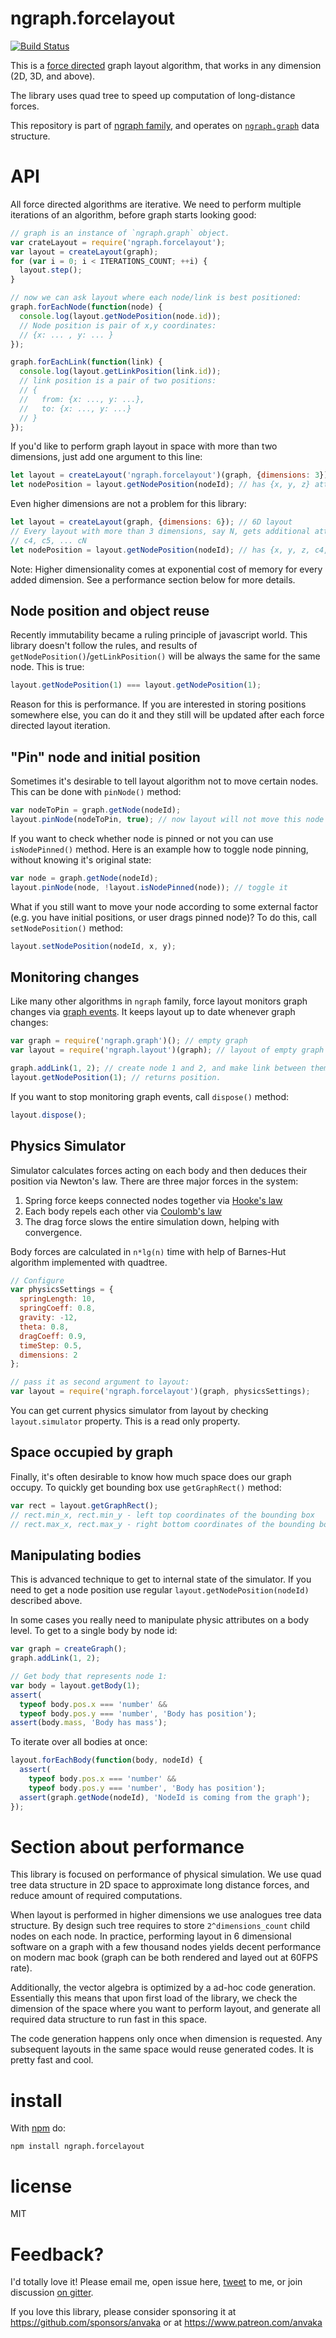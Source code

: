 # ngraph.forcelayout 

[![Build Status](https://travis-ci.org/anvaka/ngraph.forcelayout.png?branch=master)](https://travis-ci.org/anvaka/ngraph.forcelayout)

This is a [force directed](http://en.wikipedia.org/wiki/Force-directed_graph_drawing) graph layout algorithm, 
that works in any dimension (2D, 3D, and above).

The library uses quad tree to speed up computation of long-distance forces.

This repository is part of [ngraph family](https://github.com/anvaka/ngraph), and operates on 
[`ngraph.graph`](https://github.com/anvaka/ngraph.graph) data structure.

# API

All force directed algorithms are iterative. We need to perform multiple iterations of an algorithm, 
before graph starts looking good:

``` js
// graph is an instance of `ngraph.graph` object.
var crateLayout = require('ngraph.forcelayout');
var layout = createLayout(graph);
for (var i = 0; i < ITERATIONS_COUNT; ++i) {
  layout.step();
}

// now we can ask layout where each node/link is best positioned:
graph.forEachNode(function(node) {
  console.log(layout.getNodePosition(node.id));
  // Node position is pair of x,y coordinates:
  // {x: ... , y: ... }
});

graph.forEachLink(function(link) {
  console.log(layout.getLinkPosition(link.id));
  // link position is a pair of two positions:
  // {
  //   from: {x: ..., y: ...},
  //   to: {x: ..., y: ...}
  // }
});
```

If you'd like to perform graph layout in space with more than two dimensions, just add one
argument to this line:

``` js
let layout = createLayout('ngraph.forcelayout')(graph, {dimensions: 3}); // 3D layout
let nodePosition = layout.getNodePosition(nodeId); // has {x, y, z} attributes
```

Even higher dimensions are not a problem for this library:

``` js
let layout = createLayout(graph, {dimensions: 6}); // 6D layout
// Every layout with more than 3 dimensions, say N, gets additional attributes:
// c4, c5, ... cN
let nodePosition = layout.getNodePosition(nodeId); // has {x, y, z, c4, c5, c6} 
```

Note: Higher dimensionality comes at exponential cost of memory for every added
dimension. See a performance section below for more details.

## Node position and object reuse

Recently immutability became a ruling principle of javascript world. This library
doesn't follow the rules, and results of `getNodePosition()`/`getLinkPosition()` will be
always the same for the same node. This is true:

``` js
layout.getNodePosition(1) === layout.getNodePosition(1);
```

Reason for this is performance. If you are interested in storing positions
somewhere else, you can do it and they still will be updated after each force
directed layout iteration.

## "Pin" node and initial position

Sometimes it's desirable to tell layout algorithm not to move certain nodes.
This can be done with `pinNode()` method:

``` js
var nodeToPin = graph.getNode(nodeId);
layout.pinNode(nodeToPin, true); // now layout will not move this node
```

If you want to check whether node is pinned or not you can use `isNodePinned()`
method. Here is an example how to toggle node pinning, without knowing it's
original state:

``` js
var node = graph.getNode(nodeId);
layout.pinNode(node, !layout.isNodePinned(node)); // toggle it
```

What if you still want to move your node according to some external factor (e.g.
you have initial positions, or user drags pinned node)? To do this, call
`setNodePosition()` method:

``` js
layout.setNodePosition(nodeId, x, y);
```

## Monitoring changes

Like many other algorithms in `ngraph` family, force layout monitors graph changes
via [graph events](https://github.com/anvaka/ngraph.graph#listening-to-events).
It keeps layout up to date whenever graph changes:

``` js
var graph = require('ngraph.graph')(); // empty graph
var layout = require('ngraph.layout')(graph); // layout of empty graph

graph.addLink(1, 2); // create node 1 and 2, and make link between them
layout.getNodePosition(1); // returns position.
```

If you want to stop monitoring graph events, call `dispose()` method:

``` js
layout.dispose();
```

## Physics Simulator

Simulator calculates forces acting on each body and then deduces their position via Newton's law.
There are three major forces in the system:

1. Spring force keeps connected nodes together via [Hooke's law](http://en.wikipedia.org/wiki/Hooke's_law)
2. Each body repels each other via [Coulomb's law](http://en.wikipedia.org/wiki/Coulomb's_law)
3. The drag force slows the entire simulation down, helping with convergence.

Body forces are calculated in `n*lg(n)` time with help of Barnes-Hut algorithm implemented with quadtree.

``` js
// Configure
var physicsSettings = {
  springLength: 10,
  springCoeff: 0.8,
  gravity: -12,
  theta: 0.8,
  dragCoeff: 0.9,
  timeStep: 0.5,
  dimensions: 2
};

// pass it as second argument to layout:
var layout = require('ngraph.forcelayout')(graph, physicsSettings);
```

You can get current physics simulator from layout by checking `layout.simulator`
property. This is a read only property. 

## Space occupied by graph

Finally, it's often desirable to know how much space does our graph occupy. To
quickly get bounding box use `getGraphRect()` method:

``` js
var rect = layout.getGraphRect();
// rect.min_x, rect.min_y - left top coordinates of the bounding box
// rect.max_x, rect.max_y - right bottom coordinates of the bounding box
```

## Manipulating bodies

This is advanced technique to get to internal state of the simulator. If you need
to get a node position use regular `layout.getNodePosition(nodeId)` described
above.

In some cases you really need to manipulate physic attributes on a body level.
To get to a single body by node id:

``` js
var graph = createGraph();
graph.addLink(1, 2);

// Get body that represents node 1:
var body = layout.getBody(1);
assert(
  typeof body.pos.x === 'number' &&
  typeof body.pos.y === 'number', 'Body has position');
assert(body.mass, 'Body has mass');
```

To iterate over all bodies at once:

``` js
layout.forEachBody(function(body, nodeId) {
  assert(
    typeof body.pos.x === 'number' &&
    typeof body.pos.y === 'number', 'Body has position');
  assert(graph.getNode(nodeId), 'NodeId is coming from the graph');
});
```

# Section about performance

This library is focused on performance of physical simulation. We use quad tree data structure
in 2D space to approximate long distance forces, and reduce amount of required computations.

When layout is performed in higher dimensions we use analogues tree data structure. By design
such tree requires to store `2^dimensions_count` child nodes on each node. In practice, performing
layout in 6 dimensional software on a graph with a few thousand nodes yields decent performance
on modern mac book (graph can be both rendered and layed out at 60FPS rate).

Additionally, the vector algebra is optimized by a ad-hoc code generation. Essentially this means
that upon first load of the library, we check the dimension of the space where you want to perform
layout, and generate all required data structure to run fast in this space. 

The code generation happens only once when dimension is requested. Any subsequent layouts in the same
space would reuse generated codes. It is pretty fast and cool.

# install

With [npm](https://npmjs.org) do:

```
npm install ngraph.forcelayout
```

# license

MIT

# Feedback?

I'd totally love it! Please email me, open issue here, [tweet](https://twitter.com/anvaka) to me,
or join discussion [on gitter](https://gitter.im/anvaka/VivaGraphJS).

If you love this library, please consider sponsoring it at https://github.com/sponsors/anvaka or at
https://www.patreon.com/anvaka